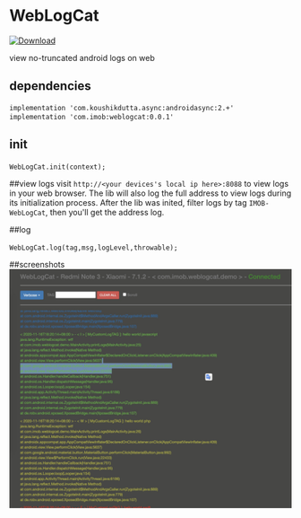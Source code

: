 # WebLogCat
[ ![Download](https://api.bintray.com/packages/imob/maven/weblogcat/images/download.svg?version=0.0.1) ](https://bintray.com/imob/maven/weblogcat/0.0.1/link)

view no-truncated android logs on web

## dependencies
```
implementation 'com.koushikdutta.async:androidasync:2.+'
implementation 'com.imob:weblogcat:0.0.1'
```

## init
`WebLogCat.init(context);`

##view logs
visit `http://<your devices's local ip here>:8088` to view logs in your web browser. The lib will also log the full address to view logs during its initialization process. After the lib was inited, filter logs by tag `IMOB-WebLogCat`, then you'll get the address log.


##log

`WebLogCat.log(tag,msg,logLevel,throwable);`

##screenshots
![](md_res/screenshot.png)